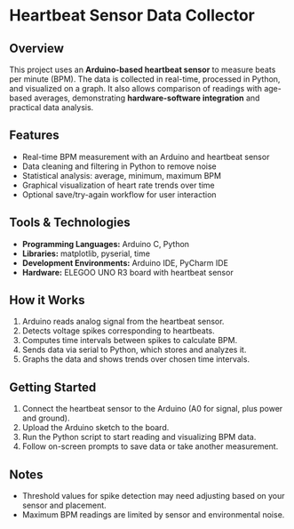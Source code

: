 # Heartbeat Sensor Data Collector

## Overview
This project uses an **Arduino-based heartbeat sensor** to measure beats per minute (BPM). The data is collected in real-time, processed in Python, and visualized on a graph. It also allows comparison of readings with age-based averages, demonstrating **hardware-software integration** and practical data analysis.

## Features
- Real-time BPM measurement with an Arduino and heartbeat sensor  
- Data cleaning and filtering in Python to remove noise  
- Statistical analysis: average, minimum, maximum BPM  
- Graphical visualization of heart rate trends over time  
- Optional save/try-again workflow for user interaction  

## Tools & Technologies
- **Programming Languages:** Arduino C, Python  
- **Libraries:** matplotlib, pyserial, time  
- **Development Environments:** Arduino IDE, PyCharm IDE  
- **Hardware:** ELEGOO UNO R3 board with heartbeat sensor  

## How it Works
1. Arduino reads analog signal from the heartbeat sensor.  
2. Detects voltage spikes corresponding to heartbeats.  
3. Computes time intervals between spikes to calculate BPM.  
4. Sends data via serial to Python, which stores and analyzes it.  
5. Graphs the data and shows trends over chosen time intervals.  

## Getting Started
1. Connect the heartbeat sensor to the Arduino (A0 for signal, plus power and ground).  
2. Upload the Arduino sketch to the board.  
3. Run the Python script to start reading and visualizing BPM data.  
4. Follow on-screen prompts to save data or take another measurement.  

## Notes
- Threshold values for spike detection may need adjusting based on your sensor and placement.  
- Maximum BPM readings are limited by sensor and environmental noise.
